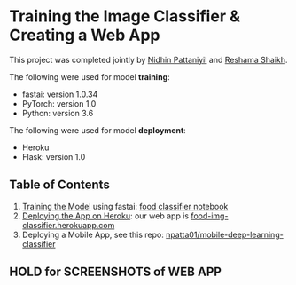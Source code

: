# Training the Image Classifier & Creating a Web App

This project was completed jointly by [Nidhin Pattaniyil](https://www.linkedin.com/in/nidhinpattaniyil/) and [Reshama Shaikh](https://reshamas.github.io).

The following were used for model **training**:    
- fastai:  version 1.0.34
- PyTorch:  version  1.0 
- Python:  version 3.6

The following were used for model **deployment**:    
- Heroku
- Flask:  version 1.0
 

## Table of Contents
1.  [Training the Model](docs/1_training.md) using fastai:  [food classifier notebook](https://github.com/npatta01/food-classifier/blob/master/notebooks/1_train_large.ipynb)
2.  [Deploying the App on Heroku](2_heroku_app.md):  our web app is [food-img-classifier.herokuapp.com](https://food-img-classifier.herokuapp.com)
3.  Deploying a Mobile App, see this repo:  [npatta01/mobile-deep-learning-classifier](https://github.com/npatta01/mobile-deep-learning-classifier)


## HOLD for SCREENSHOTS of WEB APP

 


 

 
 
 


